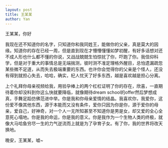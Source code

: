 ```yaml
---
layout: post
title: 王某某 
author: Yan
---
```



王某某，你好

我现在还不知道你的名字，只知道你和我同姓王，能做你的父亲，真是莫大的因缘。知道你的存在已经一周，但是直到现在才懵懵懂懂如梦初醒，有好多话想对还不成人形也什么都不懂的你说，又战战兢兢生怕惊扰了你，吓跑了你。我信仰科学，但是对于重大的事情总是无端揣测，彼时测不准定理格外醒目，总怕遗漏疏忽某些微不足道，从而失去极端重要的东西。也许你会觉得你的父亲是个怪人，还没有得到就担心失去，哈哈，确实，杞人忧天了好多东西，越是喜欢越是担心分离。

上个礼拜你母亲视频给我，用验孕棒上的两个杠杠证明了你的存在，欣喜，一直期待着你却没料到你这么快就要降临，就像期待dream school的offer然后梦想成真，手舞足蹈仿佛范进中举。你是我和你母亲爱情的结晶。我喜欢你，我爱你，这份爱不像其他东西，源于本能而又没有条件，爱你只因为你是你，源于爱你的母亲，爱自己，好神奇，对一个人一无所知甚至不知道你是男是女，却又爱的全心全意死心塌地。你是我的命运，你是我的意义。你是我作为一个生物人类的终极，就像大马哈鱼穷尽一生的力气逆流而上就是为了孕育子女。有了你，我的世界将改天换地。

晚安，王某某，嘘~